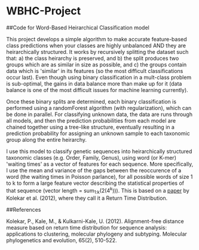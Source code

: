 WBHC-Project
============

##Code for Word-Based Heirarchical Classification model

This project develops a simple algorithm to make accurate feature-based class predictions when your classes are highly unbalanced AND they are heirarchically structured. It works by recursively splitting the dataset such that: a) the class heirarchy is preserved, and b) the split produces two groups which are as similar in size as possible, and c) the groups contain data which is 'similar' in its features (so the most difficult classifications occur last). Even though using binary classification in a mult-class problem is sub-optimal, the gains in data balance more than make up for it (data balance is one of the most difficult issues for machine learning currently). 

Once these binary splits are determined, each binary classification is performed using a randomForest algorithm (with regularization), which can be done in parallel. For classifying unknown data, the data are runs through all models, and then the prediction probabilities from each model are chained together using a tree-like structure, eventually resulting in a prediction probability for assigning an unknown sample to each taxonomic group along the entire heirarchy. 

I use this model to classify genetic sequences into heirarchically structured taxonomic classes (e.g. Order, Family, Genus), using word (or K-mer) 'waiting times' as a vector of features for each sequence. More specifically, I use the mean and variance of the gaps between the reoccurence of a word (the waiting times in Poisson parlance), for all possible words of size 1 to k to form a large feature vector describing the statistical properties of that sequence (vector length = sum<sub>1:k</sub>(2(4<sup>k</sup>))). This is based on a [paper](http://www.sciencedirect.com/science/article/pii/S1055790312002606) by Kolekar et al. (2012), where they call it a Return Time Distribution.

##References

Kolekar, P., Kale, M., & Kulkarni-Kale, U. (2012). Alignment-free distance measure based on return time distribution for sequence analysis: applications to clustering, molecular phylogeny and subtyping. Molecular phylogenetics and evolution, 65(2), 510-522.
